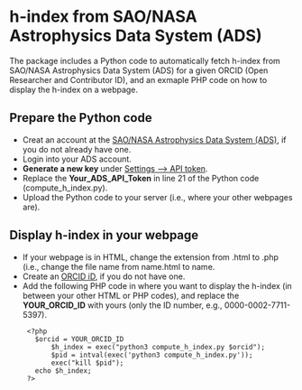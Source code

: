 # h-index from SAO/NASA Astrophysics Data System (ADS)

The package includes a Python code to automatically fetch h-index from SAO/NASA Astrophysics Data System (ADS) for a given ORCID (Open Researcher and Contributor ID), and an exmaple PHP code on how to display the h-index on a webpage.

## Prepare the Python code
* Creat an account at the [SAO/NASA Astrophysics Data System (ADS)](https://ui.adsabs.harvard.edu), if you do not already have one.
* Login into your ADS account.
* **Generate a new key** under [Settings --> API token](https://ui.adsabs.harvard.edu/user/settings/token).
* Replace the **Your_ADS_API_Token** in line 21 of the Python code (compute_h_index.py).
* Upload the Python code to your server (i.e., where your other webpages are).

## Display h-index in your webpage
* If your webpage is in HTML, change the extension from .html to .php (i.e., change the file name from name.html to name.
* Create an [ORCID iD](https://orcid.org), if you do not have one.
* Add the following PHP code in where you want to display the h-index (in between your other HTML or PHP codes), and replace the **YOUR_ORCID_ID** with yours (only the ID number, e.g., 0000-0002-7711-5397).
  ```
   <?php
     $orcid = YOUR_ORCID_ID
		 $h_index = exec("python3 compute_h_index.py $orcid"); 
		 $pid = intval(exec('python3 compute_h_index.py'));
		 exec("kill $pid");
     echo $h_index;
   ?>
  ```
